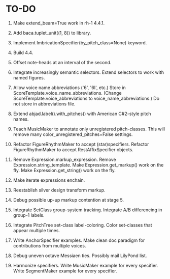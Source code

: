 TO-DO
=====

1.  Make extend_beam=True work in rh-1 4.4.1.

2.  Add baca.tuplet_unit((1, 8)) to library.

3.  Implement ImbricationSpecifier(by_pitch_class=None) keyword.

4.  Build 4.4.

5.  Offset note-heads at an interval of the second.

6.  Integrate increasingly semantic selectors.
    Extend selectors to work with named figures.

7.  Allow voice name abbreviations ('6', '6I', etc.)
    Store in ScoreTemplate.voice_name_abbreviations.
    (Change ScoreTemplate.voice_abbreviations to voice_name_abbreviations.)
    Do not store in abbreviations file.

8.  Extend abjad.label().with_pitches() with American C#2-style pitch names.

9.  Teach MusicMaker to annotate only unregistered pitch-classes.
    This will remove many color_unregistered_pitches=False settings.

10. Refactor FigureRhythmMaker to accept (star)specifiers.
    Refactor FigureRhythmMaker to accept RestAffixSpecifier objects.

11. Remove Expression.markup_expression.
    Remove Expression.string_template.
    Make Expression.get_markup() work on the fly.
    Make Expression.get_string() work on the fly.

12. Make iterate expressions enchain.

13. Reestablish silver design transform markup.

14. Debug possible up-up markup contention at stage 5.

15. Integrate SetClass group-system tracking.
    Integrate A/B differencing in group-1 labels.

16. Integrate PitchTree set-class label-coloring.
    Color set-classes that appear multiple times.

17.  Write AnchorSpecifier examples.
    Make clean doc paradigm for contributions from multiple voices.

18. Debug uneven octave Messiaen ties. Possibly mail LilyPond list.

19. Harmonize specifiers.
    Write MusicMaker example for every specifier.
    Write SegmentMaker example for every specifier.
